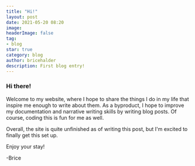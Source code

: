 ```yaml
---
title: "Hi!"
layout: post
date: 2021-05-20 08:20
image:
headerImage: false
tag:
- blog
star: true
category: blog
author: bricehalder
description: First blog entry!
---
```


### Hi there!

Welcome to my website, where I hope to share the things I do in my life that inspire me enough to write about them. As a byproduct, I hope to improve my documentation and narrative writing skills by writing blog posts. Of course, coding this is fun for me as well. 

Overall, the site is quite unfinished as of writing this post, but I'm excited to finally get this set up.

Enjoy your stay!

-Brice
